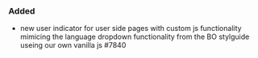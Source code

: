 ### Added

- new user indicator for user side pages with custom js functionality mimicing the language dropdown functionality from the BO stylguide useing our own vanilla js #7840
